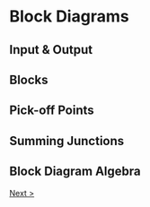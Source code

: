 # Block Diagrams
## Input & Output
## Blocks
## Pick-off Points
## Summing Junctions
## Block Diagram Algebra

[Next >](04_simulation_experimentation.md)